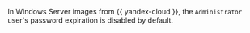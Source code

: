 In Windows Server images from {{ yandex-cloud }}, the `Administrator` user's password expiration is disabled by default.
